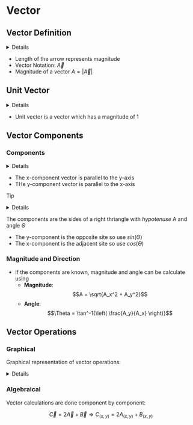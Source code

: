 # Vector

## Vector Definition

<details>
  <IMG src="./assets/vectors/example11.jpg" alt="example11" width=100%/>
</details>


* Length of the arrow represents magnitude
* Vector Notation: $\vec{A}$
* Magnitude  of a vector $A = |\vec{A}|$

## Unit Vector

<details>
  <IMG src="./assets/vectors/example21.jpg" alt="Examples21" width=100%/>
  <IMG src="./assets/vectors/example22.jpg" alt="Example22" width=100%/>
</details>

* Unit vector is a vector which has a magnitude of 1

## Vector Components

### Components

<details>
    <IMG src="./assets/vectors/example31.jpg" alt="example31" width=100%/>
</details>

* The x-component vector is parallel to the y-axis
* THe y-component vector is parallel to the x-axis

> [!TIP]
> <details>
> <IMG src="./assets/vectors/examples32.jpg" alt="example41" width=100%/>
> </details>
>
> The components are the sides of a right thriangle with *hypotenuse* A and angle $\Theta$ 
> * The y-component is the opposite site so use $sin(\Theta)$
> * The x-component is the adjacent site so use $cos(\Theta)$

### Magnitude and Direction

* If the components are known, magnitude and angle can be calculate using
  * **Magnitude**: $$A = \sqrt{A_x^2 + A_y^2}$$
  * **Angle**: $$\Theta = \tan^-1{\left( \frac{A_y}{A_x} \right)}$$

## Vector Operations

### Graphical

Graphical representation of vector operations:

<details>
    <IMG src="./assets/vectors/example41.jpg" alt="example41" width=100%/>
</details>

### Algebraical

Vector calculations are done component by component:

$$\vec{C} = 2\vec{A} + \vec{B} \Rightarrow C_{(x, y)} = 2A_{(x, y)} + B_{(x, y)}$$


